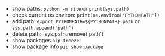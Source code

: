 * show paths: `python -m site` or `print(sys.path)`
* check current os environ: `print(os.environ['PYTHONPATH'])`
* add path: `export PYTHONPATH=${PYTHONPATH}:path` or `sys.path.append('path')`
* delete path: `sys.path.remove('path')
* show packages `pip freeze`
* show package info `pip show package`
